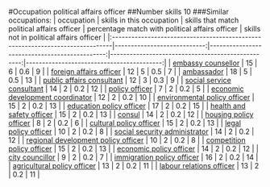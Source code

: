 #Occupation political affairs officer
##Number skills 10
###Similar occupations:
| occupation                                                                    |   skills in this occupation |   skills that match political affairs officer |   percentage match with political affairs officer |   skills not in political affairs officer |
|:------------------------------------------------------------------------------|----------------------------:|----------------------------------------------:|--------------------------------------------------:|------------------------------------------:|
| [embassy counsellor](embassy_counsellor.md)                                   |                          15 |                                             6 |                                               0.6 |                                         9 |
| [foreign affairs officer](foreign_affairs_officer.md)                         |                          12 |                                             5 |                                               0.5 |                                         7 |
| [ambassador](ambassador.md)                                                   |                          18 |                                             5 |                                               0.5 |                                        13 |
| [public affairs consultant](public_affairs_consultant.md)                     |                          12 |                                             3 |                                               0.3 |                                         9 |
| [social service consultant](social_service_consultant.md)                     |                          14 |                                             2 |                                               0.2 |                                        12 |
| [policy officer](policy_officer.md)                                           |                           7 |                                             2 |                                               0.2 |                                         5 |
| [economic development coordinator](economic_development_coordinator.md)       |                          12 |                                             2 |                                               0.2 |                                        10 |
| [environmental policy officer](environmental_policy_officer.md)               |                          15 |                                             2 |                                               0.2 |                                        13 |
| [education policy officer](education_policy_officer.md)                       |                          17 |                                             2 |                                               0.2 |                                        15 |
| [health and safety officer](health_and_safety_officer.md)                     |                          15 |                                             2 |                                               0.2 |                                        13 |
| [consul](consul.md)                                                           |                          14 |                                             2 |                                               0.2 |                                        12 |
| [housing policy officer](housing_policy_officer.md)                           |                           8 |                                             2 |                                               0.2 |                                         6 |
| [cultural policy officer](cultural_policy_officer.md)                         |                          15 |                                             2 |                                               0.2 |                                        13 |
| [legal policy officer](legal_policy_officer.md)                               |                          10 |                                             2 |                                               0.2 |                                         8 |
| [social security administrator](social_security_administrator.md)             |                          14 |                                             2 |                                               0.2 |                                        12 |
| [regional development policy officer](regional_development_policy_officer.md) |                          10 |                                             2 |                                               0.2 |                                         8 |
| [competition policy officer](competition_policy_officer.md)                   |                          15 |                                             2 |                                               0.2 |                                        13 |
| [economic policy officer](economic_policy_officer.md)                         |                          14 |                                             2 |                                               0.2 |                                        12 |
| [city councillor](city_councillor.md)                                         |                           9 |                                             2 |                                               0.2 |                                         7 |
| [immigration policy officer](immigration_policy_officer.md)                   |                          16 |                                             2 |                                               0.2 |                                        14 |
| [agricultural policy officer](agricultural_policy_officer.md)                 |                          13 |                                             2 |                                               0.2 |                                        11 |
| [labour relations officer](labour_relations_officer.md)                       |                          13 |                                             2 |                                               0.2 |                                        11 |
